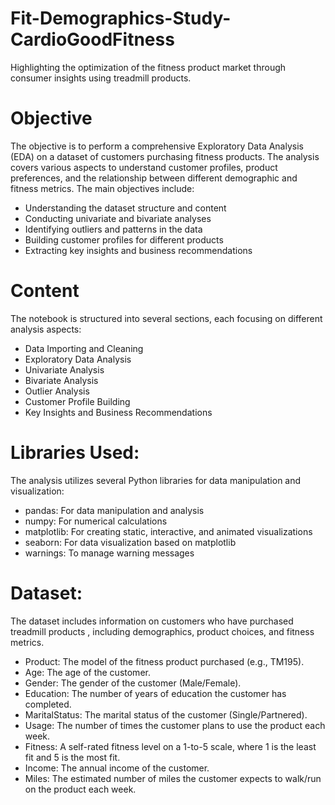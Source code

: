 # Fit-Demographics-Study-CardioGoodFitness
Highlighting the optimization of the fitness product market through consumer insights using treadmill products.

# Objective 
The objective is to perform a comprehensive Exploratory Data Analysis (EDA) on a dataset of customers purchasing fitness products. The analysis covers various aspects to understand customer profiles, product preferences, and the relationship between different demographic and fitness metrics. The main objectives include:
* Understanding the dataset structure and content
* Conducting univariate and bivariate analyses
* Identifying outliers and patterns in the data
* Building customer profiles for different products
* Extracting key insights and business recommendations

# Content
The notebook is structured into several sections, each focusing on different analysis aspects:
* Data Importing and Cleaning
* Exploratory Data Analysis
* Univariate Analysis
* Bivariate Analysis
* Outlier Analysis
* Customer Profile Building
* Key Insights and Business Recommendations

# Libraries Used:
The analysis utilizes several Python libraries for data manipulation and visualization:
* pandas: For data manipulation and analysis
* numpy: For numerical calculations
* matplotlib: For creating static, interactive, and animated visualizations
* seaborn: For data visualization based on matplotlib
* warnings: To manage warning messages

# Dataset:
The dataset includes information on customers who have purchased treadmill products , including demographics, product choices, and fitness metrics.

* Product: The model of the fitness product purchased (e.g., TM195).
* Age: The age of the customer.
* Gender: The gender of the customer (Male/Female).
* Education: The number of years of education the customer has completed.
* MaritalStatus: The marital status of the customer (Single/Partnered).
* Usage: The number of times the customer plans to use the product each week.
* Fitness: A self-rated fitness level on a 1-to-5 scale, where 1 is the least fit and 5 is the most fit.
* Income: The annual income of the customer.
* Miles: The estimated number of miles the customer expects to walk/run on the product each week.

